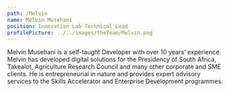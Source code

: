 ```yaml
---
path: /Melvin
name: Melvin Musehani
position: Innovation Lab Technical Lead
profilePicture: ../../images/theTeam/Melvin.png
---
```

Melvin Musehani is a self-taught Developer with over 10 years’ experience. Melvin has developed digital solutions for the Presidency of South Africa, Takealot, Agriculture Research Council and many other corporate and SME clients. He is entrepreneurial in nature and provides expert advisory services to the Skills Accelerator and Enterprise Development programmes.